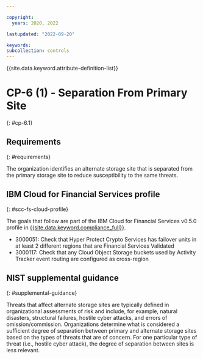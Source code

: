 ```yaml
---

copyright:
  years: 2020, 2022

lastupdated: "2022-09-20"

keywords: 
subcollection: controls
---
```


{{site.data.keyword.attribute-definition-list}}

# CP-6 (1) - Separation From Primary Site
{: #cp-6.1}

## Requirements
{: #requirements}

The organization identifies an alternate storage site that is separated from the primary storage site to reduce susceptibility to the same threats.

## IBM Cloud for Financial Services profile
{: #scc-fs-cloud-profile}

The goals that follow are part of the IBM Cloud for Financial Services v0.5.0 profile in [{{site.data.keyword.compliance_full}}](/docs/security-compliance?topic=security-compliance-getting-started).

- 3000051: Check that Hyper Protect Crypto Services has failover units in at least 2 different regions that are Financial Services Validated
- 3000117: Check that any Cloud Object Storage buckets used by Activity Tracker event routing are configured as cross-region

## NIST supplemental guidance
{: #supplemental-guidance}

Threats that affect alternate storage sites are typically defined in organizational assessments of risk and include, for example, natural disasters, structural failures, hostile cyber attacks, and errors of omission/commission. Organizations determine what is considered a sufficient degree of separation between primary and alternate storage sites based on the types of threats that are of concern. For one particular type of threat (i.e., hostile cyber attack), the degree of separation between sites is less relevant.

